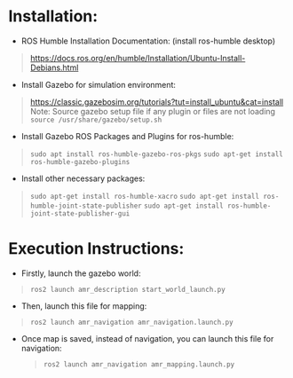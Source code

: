 # Installation:

- ROS Humble Installation Documentation: (install ros-humble desktop)
> https://docs.ros.org/en/humble/Installation/Ubuntu-Install-Debians.html

- Install Gazebo for simulation environment:
> https://classic.gazebosim.org/tutorials?tut=install_ubuntu&cat=install
> Note: Source gazebo setup file if any plugin or files are not loading `source /usr/share/gazebo/setup.sh`

- Install Gazebo ROS Packages and Plugins for ros-humble:
> `sudo apt install ros-humble-gazebo-ros-pkgs`
> `sudo apt-get install ros-humble-gazebo-plugins`

- Install other necessary packages:
> `sudo apt-get install ros-humble-xacro`
> `sudo apt-get install ros-humble-joint-state-publisher`
> `sudo apt-get install ros-humble-joint-state-publisher-gui`

# Execution Instructions:

- Firstly, launch the gazebo world:
> `ros2 launch amr_description start_world_launch.py`

- Then, launch this file for mapping:
> `ros2 launch amr_navigation amr_navigation.launch.py`

- Once map is saved, instead of navigation, you can launch this file for navigation:
    > `ros2 launch amr_navigation amr_mapping.launch.py`